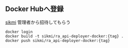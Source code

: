 ## Docker Hubへ登録

[sikmi](https://hub.docker.com/u/sikmi/dashboard/)
管理者から招待してもらう

```
docker login
docker build -t sikmi/ra_api-deployer-docker:{tag} .
docker push sikmi/ra_api-deployer-docker:{tag}
```
